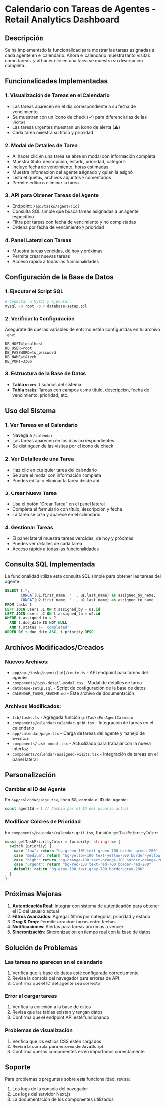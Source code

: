 # Calendario con Tareas de Agentes - Retail Analytics Dashboard

## Descripción

Se ha implementado la funcionalidad para mostrar las tareas asignadas a cada agente en el calendario. Ahora el calendario muestra tanto visitas como tareas, y al hacer clic en una tarea se muestra su descripción completa.

## Funcionalidades Implementadas

### 1. Visualización de Tareas en el Calendario
- Las tareas aparecen en el día correspondiente a su fecha de vencimiento
- Se muestran con un ícono de check (✓) para diferenciarlas de las visitas
- Las tareas urgentes muestran un ícono de alerta (⚠️)
- Cada tarea muestra su título y prioridad

### 2. Modal de Detalles de Tarea
- Al hacer clic en una tarea se abre un modal con información completa
- Muestra título, descripción, estado, prioridad, categoría
- Incluye fecha de vencimiento, horas estimadas
- Muestra información del agente asignado y quien la asignó
- Lista etiquetas, archivos adjuntos y comentarios
- Permite editar o eliminar la tarea

### 3. API para Obtener Tareas del Agente
- Endpoint: `/api/tasks/agent/[id]`
- Consulta SQL simple que busca tareas asignadas a un agente específico
- Filtra por tareas con fecha de vencimiento y no completadas
- Ordena por fecha de vencimiento y prioridad

### 4. Panel Lateral con Tareas
- Muestra tareas vencidas, de hoy y próximas
- Permite crear nuevas tareas
- Acceso rápido a todas las funcionalidades

## Configuración de la Base de Datos

### 1. Ejecutar el Script SQL
```bash
# Conectar a MySQL y ejecutar:
mysql -u root -p < database-setup.sql
```

### 2. Verificar la Configuración
Asegúrate de que las variables de entorno estén configuradas en tu archivo `.env`:

```env
DB_HOST=localhost
DB_USER=root
DB_PASSWORD=tu_password
DB_NAME=t&tech
DB_PORT=3306
```

### 3. Estructura de la Base de Datos
- **Tabla `users`**: Usuarios del sistema
- **Tabla `tasks`**: Tareas con campos como título, descripción, fecha de vencimiento, prioridad, etc.

## Uso del Sistema

### 1. Ver Tareas en el Calendario
- Navega a `/calendar`
- Las tareas aparecen en los días correspondientes
- Se distinguen de las visitas por el ícono de check

### 2. Ver Detalles de una Tarea
- Haz clic en cualquier tarea del calendario
- Se abre el modal con información completa
- Puedes editar o eliminar la tarea desde ahí

### 3. Crear Nueva Tarea
- Usa el botón "Crear Tarea" en el panel lateral
- Completa el formulario con título, descripción y fecha
- La tarea se crea y aparece en el calendario

### 4. Gestionar Tareas
- El panel lateral muestra tareas vencidas, de hoy y próximas
- Puedes ver detalles de cada tarea
- Acceso rápido a todas las funcionalidades

## Consulta SQL Implementada

La funcionalidad utiliza esta consulta SQL simple para obtener las tareas del agente:

```sql
SELECT t.*, 
       CONCAT(u1.first_name, ' ', u1.last_name) as assigned_by_name,
       CONCAT(u2.first_name, ' ', u2.last_name) as assigned_to_name
FROM tasks t
LEFT JOIN users u1 ON t.assigned_by = u1.id
LEFT JOIN users u2 ON t.assigned_to = u2.id
WHERE t.assigned_to = ? 
  AND t.due_date IS NOT NULL
  AND t.status != 'completed'
ORDER BY t.due_date ASC, t.priority DESC
```

## Archivos Modificados/Creados

### Nuevos Archivos:
- `app/api/tasks/agent/[id]/route.ts` - API endpoint para tareas del agente
- `components/task-detail-modal.tsx` - Modal de detalles de tarea
- `database-setup.sql` - Script de configuración de la base de datos
- `CALENDAR_TASKS_README.md` - Este archivo de documentación

### Archivos Modificados:
- `lib/tasks.ts` - Agregada función `getTasksForAgentCalendar`
- `components/calendar/calendar-grid.tsx` - Integración de tareas en el calendario
- `app/calendar/page.tsx` - Carga de tareas del agente y manejo de eventos
- `components/task-modal.tsx` - Actualizado para trabajar con la nueva interfaz
- `components/calendar/assigned-visits.tsx` - Integración de tareas en el panel lateral

## Personalización

### Cambiar el ID del Agente
En `app/calendar/page.tsx`, línea 58, cambia el ID del agente:

```typescript
const agentId = 1 // Cambia por el ID del usuario actual
```

### Modificar Colores de Prioridad
En `components/calendar/calendar-grid.tsx`, función `getTaskPriorityColor`:

```typescript
const getTaskPriorityColor = (priority: string) => {
  switch (priority) {
    case "low": return "bg-green-100 text-green-700 border-green-200"
    case "medium": return "bg-yellow-100 text-yellow-700 border-yellow-200"
    case "high": return "bg-orange-100 text-orange-700 border-orange-200"
    case "urgent": return "bg-red-100 text-red-700 border-red-200"
    default: return "bg-gray-100 text-gray-700 border-gray-200"
  }
}
```

## Próximas Mejoras

1. **Autenticación Real**: Integrar con sistema de autenticación para obtener el ID del usuario actual
2. **Filtros Avanzados**: Agregar filtros por categoría, prioridad y estado
3. **Drag & Drop**: Permitir arrastrar tareas entre fechas
4. **Notificaciones**: Alertas para tareas próximas a vencer
5. **Sincronización**: Sincronización en tiempo real con la base de datos

## Solución de Problemas

### Las tareas no aparecen en el calendario
1. Verifica que la base de datos esté configurada correctamente
2. Revisa la consola del navegador para errores de API
3. Confirma que el ID del agente sea correcto

### Error al cargar tareas
1. Verifica la conexión a la base de datos
2. Revisa que las tablas existan y tengan datos
3. Confirma que el endpoint API esté funcionando

### Problemas de visualización
1. Verifica que los estilos CSS estén cargados
2. Revisa la consola para errores de JavaScript
3. Confirma que los componentes estén importados correctamente

## Soporte

Para problemas o preguntas sobre esta funcionalidad, revisa:
1. Los logs de la consola del navegador
2. Los logs del servidor Next.js
3. La documentación de los componentes utilizados
